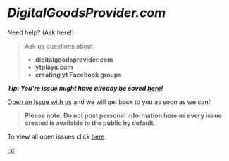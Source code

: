 # *DigitalGoodsProvider.com*
Need help? (Ask here!)

> Ask us questions about:
> - **digitalgoodsprovider.com**
> - **ytplaya.com**
> - **creating yt Facebook groups**

<i><b>Tip: You're issue might have already be soved [here](https://github.com/digitalgoodsprovider/digitalgoodsprovider.com/issues?q=is%3Aissue+is%3Aclosed)!</b></i>


[Open an Issue with us](https://github.com/digitalgoodsprovider/digitalgoodsprovider.com/issues/new) and we will get back to you as soon as we can!

> **Please note: Do not post personal information here as every issue created is available to the public by default.**

To view all open issues click [here](https://github.com/digitalgoodsprovider/digitalgoodsprovider.com/issues)

[*·:c*](https://digitalgoodsprovider.com)
